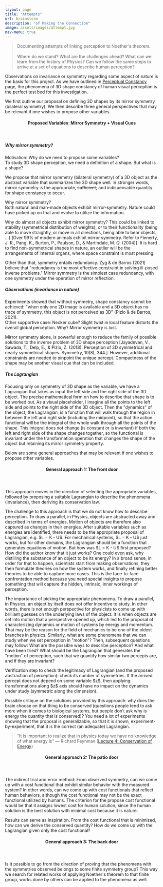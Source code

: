```yaml
---
layout: page
title: "Attempts"
url: brainstorm
description: "of Making the Connection"
image: assets/images/attempt.jpg
nav-menu: true
---
```


<blockquote>
	Documenting attempts of linking perception to Noether's theorem.
	<br /><br />
	Where do we stand? What are the challenges ahead? What can we learn from the history of Physics? Can we follow the same steps to arrive at a set of equations to describe human perception? 
</blockquote>

<p>
Observations on invariance or symmetry regarding some aspect of nature is the basis for this project. As we have outlined in <a href="perceptualConstancy.html">Perceptual Constancy</a> page, the phenomena of 3D shape constancy of human visual perception is the perfect test bed for this investigation. 
</p>
<p>
We first outline our proposal on defining 3D shapes by its mirror symmetry (bilateral symmetry). We then describe three general perspectives that may be relevant if one wishes to propose other variables.  
</p>


<header class="major">
    <h4>Proposed Variables: Mirror Symmetry + Visual Cues</h4>
</header>
<h5>Why mirror symmetry?</h5>
<p>
	Motivation: Why do we need to propose some variables? <br />
	To study 3D shape perception, we need a definition of a shape. But what is a shape? 
</p>
<p>
	We propose that mirror symmetry (bilateral symmetry) of a 3D object as the abstract variable that summarizes the 3D shape well. In stronger words, mirror symmetry is the appropriate, <strike>sufficient,</strike> and indispensable quantity for shape constancy to occur. 
</p>
<p>
	Why mirror symmetry? <br />
	Both natural and man-made objects exhibit mirror-symmetry. Nature could have picked up on that and evolve to utilize the information. <br />
</p>
<p>
	Why do almost all objects exhibit mirror symmetry? This could be linked to stability (symmetrical distribution of weights), or to their functionality (being able to move straightly, or move in all directions, being able to bear objects, ...) [Over 99% of modern animals exhibit mirror symmetry. Refer to Finnerty, J. R., Pang, K., Burton, P., Paulson, D., & Martindale, M. Q. (2004)]. It is hard to find non-symmetrical shapes in nature, an outlier will be the arrangements of internal organs, where space constraint is most pressing.
</p>
<p>
	Other than that, symmetry entails redundancy. Zyg & de Barros (2021) believe that "redundancy is the most effective constraint in solving ill-posed inverse problems." Mirror symmetry is the simplest case redundancy, with one symmetry under the operation of mirror reflection. 
</p>
<h5>Observations (invariance in nature)</h5>
<p>
	Experiments showed that without symmetry, shape constancy cannot be achieved: "when only one 2D image is available and a 3D object has no trace of symmetry, this object is not perceived as 3D" (Pizlo & de Barros, 2021). <br />
	Other supportive case: Necker cube? Slight twist in local feature distorts the overall global perception. Why? Mirror symmetry is lost. 
</p>
<p>
	Mirror symmetry alone, is powerful enough to reduce the family of possible solutions to the inverse problem of 3D shape perception [Jayadevan, V., Sawada, T., Delp, E., & Pizlo, Z. (2018). Perception of 3D symmetrical and nearly symmetrical shapes. Symmetry, 10(8), 344.]. However, additional constraints are needed to pinpoint the unique percept. Compactness of the shape may be another visual cue that can be included.
</p>
<h5>The Lagrangian</h5>
<p>
	Focusing only on symmetry of 3D shape as the variable, we have a Lagrangian that takes as input the left side and the right side of the 3D object. The precise mathematical form on how to describe that shape is to be worked out. As a visual placeholder, I imagine all the points to the left side and points to the right side of the 3D object. Then the "dynamics" of the object, the Lagrangian, is a function that will walk through the region in between the left and right side (including the midpoint), so that the action functional will be the integral of the whole walk through all the points of the shape. This integral does not change (is constant or is invariant) if both the left and right side of the shape changes together, so the functional is invariant under the transformation operation that changes the shape of the object but retaining its mirror symmetry property. 
</p>


Below are some general approaches that may be relevant if one wishes to propose other variables.  
<header class="major">
    <h4>General approach 1: The front door</h4>
</header>
<p>
	This approach moves in the direction of selecting the appropriate variables, followed by proposing a suitable Lagrangian to describe the phenomena (invariance), then deriving its conservation law. 
</p>
<p>
	The challenge to this approach is that we do not know how to describe perception. To draw a parallel, in Physics, objects are abstracted away and described in terms of energies. Motion of objects are therefore also captured as changes in their energies. After suitable variables such as energies are identified, there needs to be the appropriate proposal of Lagrangian, e.g. $L = K - U$. For mechanical systems, $L = K - U$ just works, but for other domains, the Lagrangian should be a function that generates equations of motion. But how was $L = K - U$ first proposed? How did the author know that it just works? One could even ask, why distilling the substance of an object to be its energy? In a broad sense, in order for that to happen, scientists start from making observations, they then formulate theories on how the system works, and finally refining better theories to be able to capture more cases. This is the face-to-face confrontation method because you need special insights to propose something that will capture the hidden, intrinsic, inner workings of perception.
</p>
<p>
	The importance of picking the appropriate phenomena. To draw a parallel, in Physics, an object by itself does not offer incentive to study. In other words, there is not enough perspective for physicists to come up with brilliant guesses on the underlying laws of the object. It is when objects are set into motion that a perspective opened up, which led to the proposal of characterizing dynamics or motion of systems by energy and momentum. That may be the reason for the field of mechanics to be one of the oldest branches in physics. Similarly, what are some phenomena that we can study when we set perception in "motion"? Then, subsequent questions may follow: What are the possible ways to describe perception? And what have been tried? What should be the Lagrangian that generates the "motion" of perception, such that we quantify how similar two percepts are, and if they are invariant?
</p>
<p>
	Verification step to check the legitimacy of Lagrangian (and the proposed abstraction of perception): check its number of symmetries. If the arrived percept does not depend on some variable $z$, then applying transformations along $z$ axis should have no impact on the dynamics under study (symmetric along the dimension).
</p>
<p>
	Possible critique on the solutions provided by this approach: why does the brain choose on that thing to be conserved (questions people tend to ask more when it comes to biological systems, but people don’t ask why is energy the quantity that is conserved)? You need a lot of experiments showing that the proposal is generalizable, so that it is shown, experiment-by-experiment, that it is the correct (an adequate) Lagrangian. 
</p>
<blockquote>
"It is important to realize that in physics today we have no knowledge of what energy is" &#8212; Richard Feynman (<a href="https://www.feynmanlectures.caltech.edu/I_04.html">Lecture 4: Conservation of Energy</a>)
</blockquote>



<header class="major">
    <h4>General approach 2: The patio door</h4>
</header>
<p>
	The indirect trial and error method:
	From observed symmetry, can we come up with a cost functional that exhibit similar behavior with the measured system? In other words, can we come up with cost functionals that reflect human behaviors, although the cost functional may not be the exact functional utilized by humans. The criterion for the propose cost functional would be that it assigns lowest cost for human solution, since the human solution is the best solution with minimal cost because it is nature. 
</p>
<p>
	Results can serve as inspiration. From the cost functional that is minimized, how can we derive the conserved quantity? How do we come up with the Lagrangian given only the cost functional? 
</p>


<header class="major">
    <h4>General approach 3: The back door</h4>
</header>
<p>
	Is it possible to go from the direction of proving that the phenomena with the symmetries observed belongs to some finite symmetry group? This way we search for related works of applying Noether's theorem to that finite group, works done by others can be applied to the phenomena as well.
</p>
















